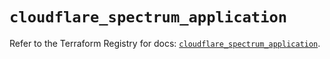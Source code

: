# `cloudflare_spectrum_application`

Refer to the Terraform Registry for docs: [`cloudflare_spectrum_application`](https://registry.terraform.io/providers/cloudflare/cloudflare/5.4.0/docs/resources/spectrum_application).
